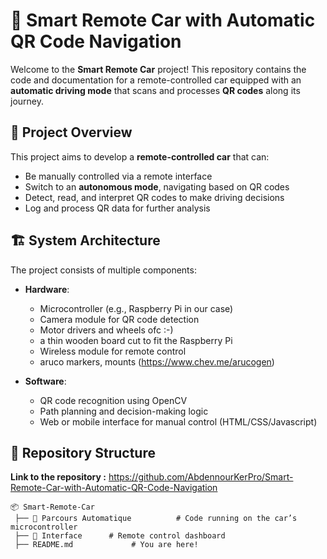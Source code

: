 # 🚗 Smart Remote Car with Automatic QR Code Navigation

Welcome to the **Smart Remote Car** project! This repository contains the code and documentation for a remote-controlled car equipped with an **automatic driving mode** that scans and processes **QR codes** along its journey.  

## 🎯 Project Overview

This project aims to develop a **remote-controlled car** that can:  
- Be manually controlled via a remote interface  
- Switch to an **autonomous mode**, navigating based on QR codes  
- Detect, read, and interpret QR codes to make driving decisions  
- Log and process QR data for further analysis  

## 🏗️ System Architecture

The project consists of multiple components:  

- **Hardware**:  
  - Microcontroller (e.g., Raspberry Pi in our case)  
  - Camera module for QR code detection  
  - Motor drivers and wheels ofc :-)
  - a thin wooden board cut to fit the Raspberry Pi
  - Wireless module for remote control
  - aruco markers, mounts (https://www.chev.me/arucogen)

- **Software**:  
  - QR code recognition using OpenCV  
  - Path planning and decision-making logic  
  - Web or mobile interface for manual control (HTML/CSS/Javascript)

## 📂 Repository Structure  

**Link to the repository :** https://github.com/AbdennourKerPro/Smart-Remote-Car-with-Automatic-QR-Code-Navigation

```plaintext
📦 Smart-Remote-Car
 ├── 📁 Parcours Automatique          # Code running on the car’s microcontroller
 ├── 📁 Interface      # Remote control dashboard
 ├── README.md             # You are here!
